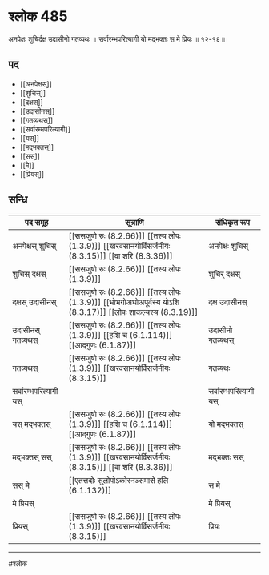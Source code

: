 # श्लोक 485

अनपेक्षः शुचिर्दक्ष उदासीनो गतव्यथः ।
सर्वारम्भपरित्यागी यो मद्भक्तः स मे प्रियः ॥ १२-१६॥


## पद 

- [[अनपेक्षस्]]
- [[शुचिस्]]
- [[दक्षस्]]
- [[उदासीनस्]]
- [[गतव्यथस्]]
- [[सर्वारम्भपरित्यागी]]
- [[यस्]]
- [[मद्भक्तस्]]
- [[सस्]]
- [[मे]]
- [[प्रियस्]]

## सन्धि

| पद समूह | सूत्राणि | संधिकृत रूप |
| ----- | ----- | ----- |
| अनपेक्षस् शुचिस् |  [[ससजुषो रुः (8.2.66)]] [[तस्य लोपः (1.3.9)]] [[खरवसानयोर्विसर्जनीयः (8.3.15)]] [[वा शरि (8.3.36)]] | अनपेक्षः शुचिस् |
| शुचिस् दक्षस् |  [[ससजुषो रुः (8.2.66)]] [[तस्य लोपः (1.3.9)]] | शुचिर् दक्षस् |
| दक्षस् उदासीनस् |  [[ससजुषो रुः (8.2.66)]] [[तस्य लोपः (1.3.9)]] [[भोभगोअघोअपूर्वस्य योऽशि (8.3.17)]] [[लोपः शाकल्यस्य (8.3.19)]] | दक्ष उदासीनस् |
| उदासीनस् गतव्यथस् |  [[ससजुषो रुः (8.2.66)]] [[तस्य लोपः (1.3.9)]] [[हशि च (6.1.114)]] [[आद्गुणः (6.1.87)]] | उदासीनो गतव्यथस् |
| गतव्यथस् |  [[ससजुषो रुः (8.2.66)]] [[तस्य लोपः (1.3.9)]] [[खरवसानयोर्विसर्जनीयः (8.3.15)]] | गतव्यथः |
| सर्वारम्भपरित्यागी यस् |  | सर्वारम्भपरित्यागी यस् |
| यस् मद्भक्तस् |  [[ससजुषो रुः (8.2.66)]] [[तस्य लोपः (1.3.9)]] [[हशि च (6.1.114)]] [[आद्गुणः (6.1.87)]] | यो मद्भक्तस् |
| मद्भक्तस् सस् |  [[ससजुषो रुः (8.2.66)]] [[तस्य लोपः (1.3.9)]] [[खरवसानयोर्विसर्जनीयः (8.3.15)]] [[वा शरि (8.3.36)]] | मद्भक्तः सस् |
| सस् मे |  [[एतत्तदोः सुलोपोऽकोरनञ्समासे हलि (6.1.132)]] | स मे |
| मे प्रियस् |  | मे प्रियस् |
| प्रियस् |  [[ससजुषो रुः (8.2.66)]] [[तस्य लोपः (1.3.9)]] [[खरवसानयोर्विसर्जनीयः (8.3.15)]] | प्रियः |


---

#श्लोक